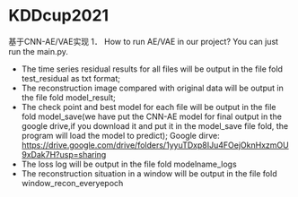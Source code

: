# KDDcup2021
基于CNN-AE/VAE实现
1．	How to run AE/VAE in our project?
You can just run the main.py.
- The time series residual results for all files will be output in the file fold test_residual as txt format;
- The reconstruction image compared with original data will be output in the file fold model_result;
- The check point and best model for each file will be output in the file fold model_save(we have put the CNN-AE model for final output in the google drive,if you download it and put it in the model_save file fold, the program will load the model to predict);
Google dirve: https://drive.google.com/drive/folders/1yyuTDxp8IJu4FOejOknHxzmOU9xDak7H?usp=sharing
- The loss log will be output in the file fold modelname_logs
- The reconstruction situation in a window will be output in the file fold window_recon_everyepoch



